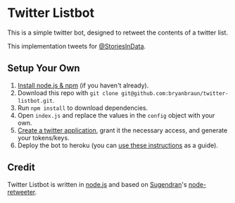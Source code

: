 Twitter Listbot
==================

This is a simple twitter bot, designed to retweet the contents of a twitter list.

This implementation tweets for [@StoriesInData](https://twitter.com/StoriesInData).

## Setup Your Own
1. [Install node.js & npm](http://nodejs.org/download/) (if you haven't already).
2. Download this repo with `git clone git@github.com:bryanbraun/twitter-listbot.git`.
3. Run `npm install` to download dependencies.
4. Open `index.js` and replace the values in the `config` object with your own.
5. [Create a twitter application](https://apps.twitter.com/app/new), grant it the necessary access, and generate your tokens/keys.
6. Deploy the bot to heroku (you can [use these instructions](https://devcenter.heroku.com/articles/getting-started-with-nodejs#introduction) as a guide).

## Credit
Twitter Listbot is written in [node.js](http://nodejs.org/) and based on [Sugendran](https://github.com/sugendran)'s [node-retweeter](https://github.com/sugendran/node-retweeter).

